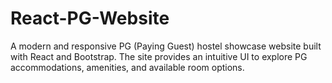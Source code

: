 # React-PG-Website
 A modern and responsive PG (Paying Guest) hostel showcase website built with React and Bootstrap. The site provides an intuitive UI to explore PG accommodations, amenities, and available room options.
